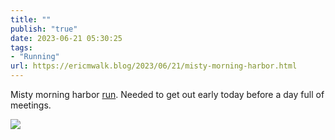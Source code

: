 ```yaml
---
title: ""
publish: "true"
date: 2023-06-21 05:30:25
tags:
- "Running"
url: https://ericmwalk.blog/2023/06/21/misty-morning-harbor.html
---
```

Misty morning harbor [run](https://strava.com/activities/9306706796). Needed to get out early today before a day full of meetings.

![](https://ericmwalk.blog/uploads/2023/8a43797f09.jpg)